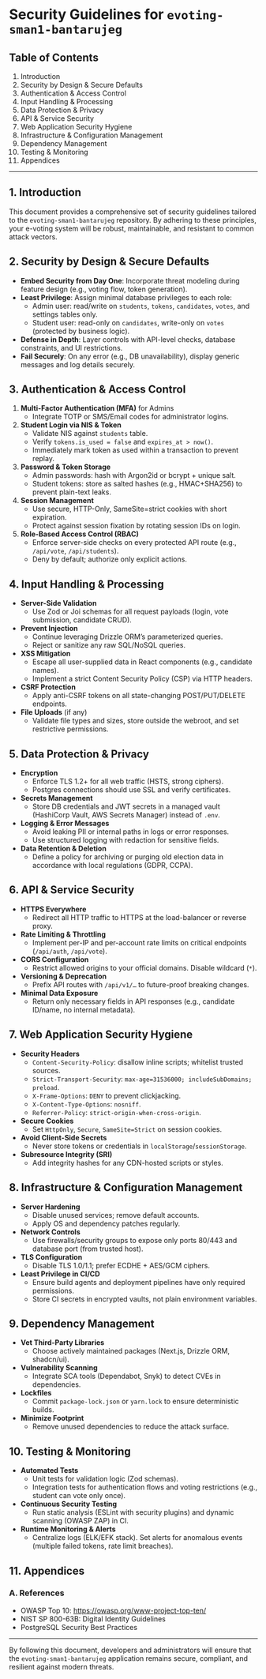 # Security Guidelines for `evoting-sman1-bantarujeg`

## Table of Contents

1. Introduction
2. Security by Design & Secure Defaults
3. Authentication & Access Control
4. Input Handling & Processing
5. Data Protection & Privacy
6. API & Service Security
7. Web Application Security Hygiene
8. Infrastructure & Configuration Management
9. Dependency Management
10. Testing & Monitoring
11. Appendices

---

## 1. Introduction
This document provides a comprehensive set of security guidelines tailored to the `evoting-sman1-bantarujeg` repository. By adhering to these principles, your e-voting system will be robust, maintainable, and resistant to common attack vectors.

## 2. Security by Design & Secure Defaults
- **Embed Security from Day One**: Incorporate threat modeling during feature design (e.g., voting flow, token generation).
- **Least Privilege**: Assign minimal database privileges to each role:
  - Admin user: read/write on `students`, `tokens`, `candidates`, `votes`, and settings tables only.
  - Student user: read-only on `candidates`, write-only on `votes` (protected by business logic).
- **Defense in Depth**: Layer controls with API-level checks, database constraints, and UI restrictions.
- **Fail Securely**: On any error (e.g., DB unavailability), display generic messages and log details securely.

## 3. Authentication & Access Control
1. **Multi-Factor Authentication (MFA)** for Admins
   - Integrate TOTP or SMS/Email codes for administrator logins.
2. **Student Login via NIS & Token**
   - Validate NIS against `students` table.
   - Verify `tokens.is_used = false` and `expires_at > now()`.
   - Immediately mark token as used within a transaction to prevent replay.
3. **Password & Token Storage**
   - Admin passwords: hash with Argon2id or bcrypt + unique salt.
   - Student tokens: store as salted hashes (e.g., HMAC+SHA256) to prevent plain-text leaks.
4. **Session Management**
   - Use secure, HTTP-Only, SameSite=strict cookies with short expiration.
   - Protect against session fixation by rotating session IDs on login.
5. **Role-Based Access Control (RBAC)**
   - Enforce server-side checks on every protected API route (e.g., `/api/vote`, `/api/students`).
   - Deny by default; authorize only explicit actions.

## 4. Input Handling & Processing
- **Server-Side Validation**
  - Use Zod or Joi schemas for all request payloads (login, vote submission, candidate CRUD).
- **Prevent Injection**
  - Continue leveraging Drizzle ORM’s parameterized queries.
  - Reject or sanitize any raw SQL/NoSQL queries.
- **XSS Mitigation**
  - Escape all user-supplied data in React components (e.g., candidate names).
  - Implement a strict Content Security Policy (CSP) via HTTP headers.
- **CSRF Protection**
  - Apply anti-CSRF tokens on all state-changing POST/PUT/DELETE endpoints.
- **File Uploads** (if any)
  - Validate file types and sizes, store outside the webroot, and set restrictive permissions.

## 5. Data Protection & Privacy
- **Encryption**
  - Enforce TLS 1.2+ for all web traffic (HSTS, strong ciphers).
  - Postgres connections should use SSL and verify certificates.
- **Secrets Management**
  - Store DB credentials and JWT secrets in a managed vault (HashiCorp Vault, AWS Secrets Manager) instead of `.env`.
- **Logging & Error Messages**
  - Avoid leaking PII or internal paths in logs or error responses.
  - Use structured logging with redaction for sensitive fields.
- **Data Retention & Deletion**
  - Define a policy for archiving or purging old election data in accordance with local regulations (GDPR, CCPA).

## 6. API & Service Security
- **HTTPS Everywhere**
  - Redirect all HTTP traffic to HTTPS at the load-balancer or reverse proxy.
- **Rate Limiting & Throttling**
  - Implement per-IP and per-account rate limits on critical endpoints (`/api/auth`, `/api/vote`).
- **CORS Configuration**
  - Restrict allowed origins to your official domains. Disable wildcard (`*`).
- **Versioning & Deprecation**
  - Prefix API routes with `/api/v1/…` to future-proof breaking changes.
- **Minimal Data Exposure**
  - Return only necessary fields in API responses (e.g., candidate ID/name, no internal metadata).

## 7. Web Application Security Hygiene
- **Security Headers**
  - `Content-Security-Policy`: disallow inline scripts; whitelist trusted sources.
  - `Strict-Transport-Security`: `max-age=31536000; includeSubDomains; preload`.
  - `X-Frame-Options`: `DENY` to prevent clickjacking.
  - `X-Content-Type-Options`: `nosniff`.
  - `Referrer-Policy`: `strict-origin-when-cross-origin`.
- **Secure Cookies**
  - Set `HttpOnly`, `Secure`, `SameSite=Strict` on session cookies.
- **Avoid Client-Side Secrets**
  - Never store tokens or credentials in `localStorage`/`sessionStorage`.
- **Subresource Integrity (SRI)**
  - Add integrity hashes for any CDN-hosted scripts or styles.

## 8. Infrastructure & Configuration Management
- **Server Hardening**
  - Disable unused services; remove default accounts.
  - Apply OS and dependency patches regularly.
- **Network Controls**
  - Use firewalls/security groups to expose only ports 80/443 and database port (from trusted host).
- **TLS Configuration**
  - Disable TLS 1.0/1.1; prefer ECDHE + AES/GCM ciphers.
- **Least Privilege in CI/CD**
  - Ensure build agents and deployment pipelines have only required permissions.
  - Store CI secrets in encrypted vaults, not plain environment variables.

## 9. Dependency Management
- **Vet Third-Party Libraries**
  - Choose actively maintained packages (Next.js, Drizzle ORM, shadcn/ui).
- **Vulnerability Scanning**
  - Integrate SCA tools (Dependabot, Snyk) to detect CVEs in dependencies.
- **Lockfiles**
  - Commit `package-lock.json` or `yarn.lock` to ensure deterministic builds.
- **Minimize Footprint**
  - Remove unused dependencies to reduce the attack surface.

## 10. Testing & Monitoring
- **Automated Tests**
  - Unit tests for validation logic (Zod schemas).
  - Integration tests for authentication flows and voting restrictions (e.g., student can vote only once).
- **Continuous Security Testing**
  - Run static analysis (ESLint with security plugins) and dynamic scanning (OWASP ZAP) in CI.
- **Runtime Monitoring & Alerts**
  - Centralize logs (ELK/EFK stack). Set alerts for anomalous events (multiple failed tokens, rate limit breaches).

## 11. Appendices
### A. References
- OWASP Top 10: https://owasp.org/www-project-top-ten/
- NIST SP 800-63B: Digital Identity Guidelines
- PostgreSQL Security Best Practices

---

By following this document, developers and administrators will ensure that the `evoting-sman1-bantarujeg` application remains secure, compliant, and resilient against modern threats.